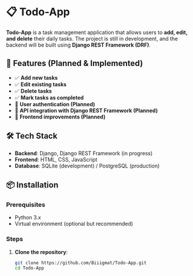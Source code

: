 # 📋 Todo-App  

**Todo-App** is a task management application that allows users to **add, edit, and delete** their daily tasks. The project is still in development, and the backend will be built using **Django REST Framework (DRF)**.  

## 🚀 Features (Planned & Implemented)  
- ✅ **Add new tasks**  
- ✅ **Edit existing tasks**  
- ✅ **Delete tasks**  
- ✅ **Mark tasks as completed**  
- 🔄 **User authentication (Planned)**  
- 🔄 **API integration with Django REST Framework (Planned)**  
- 🔄 **Frontend improvements (Planned)**  

## 🛠️ Tech Stack  
- **Backend**: Django, Django REST Framework (in progress)  
- **Frontend**: HTML, CSS, JavaScript  
- **Database**: SQLite (development) / PostgreSQL (production)  

## 📦 Installation  

### Prerequisites  
- Python 3.x  
- Virtual environment (optional but recommended)  

### Steps  
1. **Clone the repository**:  
   ```bash
   git clone https://github.com/Biiigmat/Todo-App.git
   cd Todo-App
